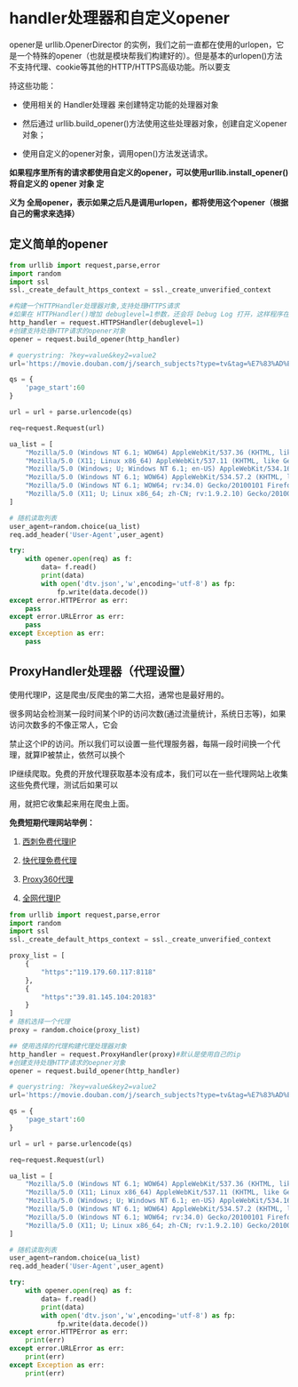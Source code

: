 # handler处理器和自定义opener

opener是 urllib.OpenerDirector 的实例，我们之前一直都在使用的urlopen，它是一个特殊的opener（也就是模块帮我们构建好的）。但是基本的urlopen()方法不支持代理、cookie等其他的HTTP/HTTPS高级功能。所以要支

持这些功能：

* 使用相关的 Handler处理器 来创建特定功能的处理器对象

* 然后通过 urllib.build_opener()方法使用这些处理器对象，创建自定义opener对象；
* 使用自定义的opener对象，调用open()方法发送请求。

**如果程序里所有的请求都使用自定义的opener，可以使用urllib.install_opener() 将自定义的 opener 对象 定**

**义为 全局opener，表示如果之后凡是调用urlopen，都将使用这个opener（根据自己的需求来选择）**



## 定义简单的opener

~~~python
from urllib import request,parse,error
import random
import ssl
ssl._create_default_https_context = ssl._create_unverified_context

#构建一个HTTPHandler处理器对象,支持处理HTTPS请求
#如果在 HTTPHandler()增加 debuglevel=1参数，还会将 Debug Log 打开，这样程序在执行的时候，会把收包#和发包的报头在屏幕上自动打印出来，方便调试，有时可以省去抓包的工作。
http_handler = request.HTTPSHandler(debuglevel=1)
#创建支持处理HTTP请求的opener对象
opener = request.build_opener(http_handler)

# querystring: ?key=value&key2=value2
url='https://movie.douban.com/j/search_subjects?type=tv&tag=%E7%83%AD%E9%97%A8&sort=recommend&page_limit=20&'

qs = {
    'page_start':60
}

url = url + parse.urlencode(qs)

req=request.Request(url)

ua_list = [
    "Mozilla/5.0 (Windows NT 6.1; WOW64) AppleWebKit/537.36 (KHTML, like Gecko) Chrome/39.0.2171.71 Safari/537.36",
    "Mozilla/5.0 (X11; Linux x86_64) AppleWebKit/537.11 (KHTML, like Gecko) Chrome/23.0.1271.64 Safari/537.11",
    "Mozilla/5.0 (Windows; U; Windows NT 6.1; en-US) AppleWebKit/534.16 (KHTML, like Gecko) Chrome/10.0.648.133 Safari/534.16",
    "Mozilla/5.0 (Windows NT 6.1; WOW64) AppleWebKit/534.57.2 (KHTML, like Gecko) Version/5.1.7 Safari/534.57.2",
    "Mozilla/5.0 (Windows NT 6.1; WOW64; rv:34.0) Gecko/20100101 Firefox/34.0",
    "Mozilla/5.0 (X11; U; Linux x86_64; zh-CN; rv:1.9.2.10) Gecko/20100922 Ubuntu/10.10 (maverick) Firefox/3.6.10"
]

# 随机读取列表
user_agent=random.choice(ua_list)
req.add_header('User-Agent',user_agent)

try:
    with opener.open(req) as f:
        data= f.read()
        print(data)
        with open('dtv.json','w',encoding='utf-8') as fp:
            fp.write(data.decode())
except error.HTTPError as err:
    pass
except error.URLError as err:
    pass
except Exception as err:
    pass
~~~

## ProxyHandler处理器（代理设置）

使用代理IP，这是爬虫/反爬虫的第二大招，通常也是最好用的。

很多网站会检测某一段时间某个IP的访问次数(通过流量统计，系统日志等)，如果访问次数多的不像正常人，它会

禁止这个IP的访问。所以我们可以设置一些代理服务器，每隔一段时间换一个代理，就算IP被禁止，依然可以换个

IP继续爬取。免费的开放代理获取基本没有成本，我们可以在一些代理网站上收集这些免费代理，测试后如果可以

用，就把它收集起来用在爬虫上面。

**免费短期代理网站举例：**

1. [西刺免费代理IP](http://www.xicidaili.com/)

2. [快代理免费代理](http://www.kuaidaili.com/free/inha/)

3. [Proxy360代理](http://www.proxy360.cn/default.aspx)

4. [全网代理IP](http://www.goubanjia.com/free/index.shtml)

~~~python
from urllib import request,parse,error
import random
import ssl
ssl._create_default_https_context = ssl._create_unverified_context

proxy_list = [
    {
        "https":"119.179.60.117:8118"
    },
    {
        "https":"39.81.145.104:20183"
    }
]
# 随机选择一个代理
proxy = random.choice(proxy_list)

## 使用选择的代理构建代理处理器对象
http_handler = request.ProxyHandler(proxy)#默认是使用自己的ip
#创建支持处理HTTP请求的oepner对象
opener = request.build_opener(http_handler)

# querystring: ?key=value&key2=value2
url='https://movie.douban.com/j/search_subjects?type=tv&tag=%E7%83%AD%E9%97%A8&sort=recommend&page_limit=20&'

qs = {
    'page_start':60
}

url = url + parse.urlencode(qs)

req=request.Request(url)

ua_list = [
    "Mozilla/5.0 (Windows NT 6.1; WOW64) AppleWebKit/537.36 (KHTML, like Gecko) Chrome/39.0.2171.71 Safari/537.36",
    "Mozilla/5.0 (X11; Linux x86_64) AppleWebKit/537.11 (KHTML, like Gecko) Chrome/23.0.1271.64 Safari/537.11",
    "Mozilla/5.0 (Windows; U; Windows NT 6.1; en-US) AppleWebKit/534.16 (KHTML, like Gecko) Chrome/10.0.648.133 Safari/534.16",
    "Mozilla/5.0 (Windows NT 6.1; WOW64) AppleWebKit/534.57.2 (KHTML, like Gecko) Version/5.1.7 Safari/534.57.2",
    "Mozilla/5.0 (Windows NT 6.1; WOW64; rv:34.0) Gecko/20100101 Firefox/34.0",
    "Mozilla/5.0 (X11; U; Linux x86_64; zh-CN; rv:1.9.2.10) Gecko/20100922 Ubuntu/10.10 (maverick) Firefox/3.6.10"
]

# 随机读取列表
user_agent=random.choice(ua_list)
req.add_header('User-Agent',user_agent)

try:
    with opener.open(req) as f:
        data= f.read()
        print(data)
        with open('dtv.json','w',encoding='utf-8') as fp:
            fp.write(data.decode())
except error.HTTPError as err:
    print(err)
except error.URLError as err:
    print(err)
except Exception as err:
    print(err)
~~~









